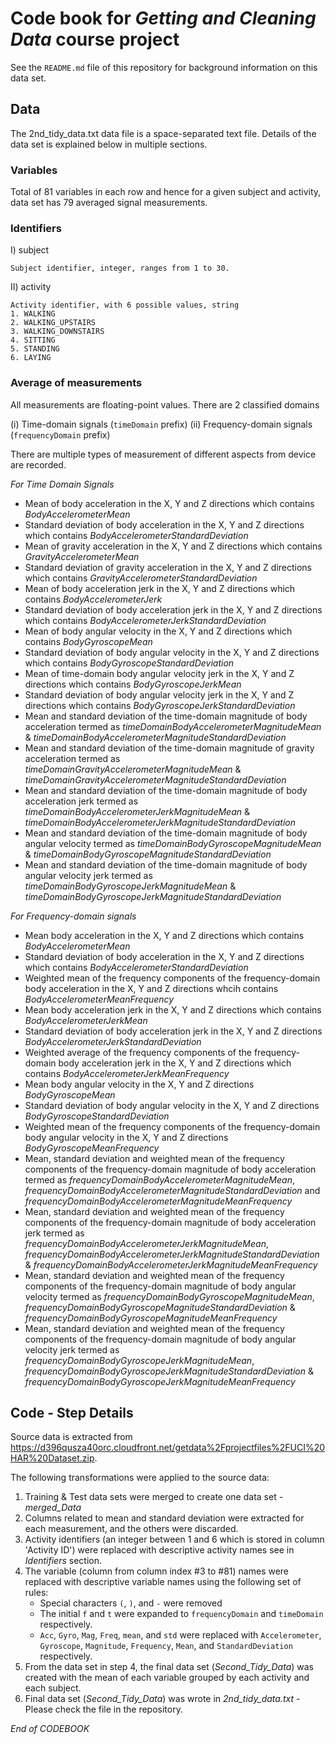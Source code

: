 # Code book for *Getting and Cleaning Data* course project

See the `README.md` file of this repository for background information on this data set.

## Data

The 2nd_tidy_data.txt data file is a space-separated text file. Details of the data set is explained below in multiple sections.

### Variables

Total of 81 variables in each row and hence for a given subject and activity, data set has 79 averaged signal measurements.

### Identifiers

I)  subject

	Subject identifier, integer, ranges from 1 to 30.

II) activity

	Activity identifier, with 6 possible values, string
	1. WALKING
	2. WALKING_UPSTAIRS
	3. WALKING_DOWNSTAIRS
	4. SITTING
	5. STANDING
	6. LAYING

### Average of measurements

All measurements are floating-point values. There are 2 classified domains

(i)  Time-domain signals (`timeDomain` prefix)
(ii) Frequency-domain signals (`frequencyDomain` prefix)

There are multiple types of measurement of different aspects from device are recorded.

*For Time Domain Signals*

- Mean of body acceleration in the X, Y and Z directions which contains *BodyAccelerometerMean*
- Standard deviation of body acceleration in the X, Y and Z directions which contains *BodyAccelerometerStandardDeviation*
- Mean of gravity acceleration in the X, Y and Z directions which contains *GravityAccelerometerMean*
- Standard deviation of gravity acceleration in the X, Y and Z directions which contains *GravityAccelerometerStandardDeviation*
- Mean of body acceleration jerk in the X, Y and Z directions which contains *BodyAccelerometerJerk*
- Standard deviation of body acceleration jerk in the X, Y and Z directions which contains *BodyAccelerometerJerkStandardDeviation*
- Mean of body angular velocity in the X, Y and Z directions which contains *BodyGyroscopeMean*
- Standard deviation of body angular velocity in the X, Y and Z directions which contains *BodyGyroscopeStandardDeviation*
- Mean of time-domain body angular velocity jerk in the X, Y and Z directions which contains *BodyGyroscopeJerkMean*
- Standard deviation of body angular velocity jerk in the X, Y and Z directions which contains *BodyGyroscopeJerkStandardDeviation*
- Mean and standard deviation of the time-domain magnitude of body acceleration termed as *timeDomainBodyAccelerometerMagnitudeMean* & *timeDomainBodyAccelerometerMagnitudeStandardDeviation*
- Mean and standard deviation of the time-domain magnitude of gravity acceleration termed as *timeDomainGravityAccelerometerMagnitudeMean* & *timeDomainGravityAccelerometerMagnitudeStandardDeviation*
- Mean and standard deviation of the time-domain magnitude of body acceleration jerk termed as *timeDomainBodyAccelerometerJerkMagnitudeMean* & *timeDomainBodyAccelerometerJerkMagnitudeStandardDeviation*
- Mean and standard deviation of the time-domain magnitude of body angular velocity termed as *timeDomainBodyGyroscopeMagnitudeMean* & *timeDomainBodyGyroscopeMagnitudeStandardDeviation*
- Mean and standard deviation of the time-domain magnitude of body angular velocity jerk termed as *timeDomainBodyGyroscopeJerkMagnitudeMean* & *timeDomainBodyGyroscopeJerkMagnitudeStandardDeviation*

*For Frequency-domain signals*

- Mean body acceleration in the X, Y and Z directions which contains *BodyAccelerometerMean*
- Standard deviation of body acceleration in the X, Y and Z directions which contains *BodyAccelerometerStandardDeviation*
- Weighted mean of the frequency components of the frequency-domain body acceleration in the X, Y and Z directions whcih contains *BodyAccelerometerMeanFrequency*
- Mean body acceleration jerk in the X, Y and Z directions which contains *BodyAccelerometerJerkMean*
- Standard deviation of body acceleration jerk in the X, Y and Z directions *BodyAccelerometerJerkStandardDeviation*
- Weighted average of the frequency components of the frequency-domain body acceleration jerk in the X, Y and Z directions which contains *BodyAccelerometerJerkMeanFrequency*
- Mean body angular velocity in the X, Y and Z directions *BodyGyroscopeMean*
- Standard deviation of body angular velocity in the X, Y and Z directions *BodyGyroscopeStandardDeviation*
- Weighted mean of the frequency components of the frequency-domain body angular velocity in the X, Y and Z directions *BodyGyroscopeMeanFrequency*
- Mean, standard deviation and weighted mean of the frequency components of the frequency-domain magnitude of body acceleration termed as *frequencyDomainBodyAccelerometerMagnitudeMean*, *frequencyDomainBodyAccelerometerMagnitudeStandardDeviation* and *frequencyDomainBodyAccelerometerMagnitudeMeanFrequency*
- Mean, standard deviation and weighted mean of the frequency components of the frequency-domain magnitude of body acceleration jerk  termed as *frequencyDomainBodyAccelerometerJerkMagnitudeMean*, *frequencyDomainBodyAccelerometerJerkMagnitudeStandardDeviation* & *frequencyDomainBodyAccelerometerJerkMagnitudeMeanFrequency*
- Mean, standard deviation and weighted mean of the frequency components of the frequency-domain magnitude of body angular velocity termed as  *frequencyDomainBodyGyroscopeMagnitudeMean*, *frequencyDomainBodyGyroscopeMagnitudeStandardDeviation* & *frequencyDomainBodyGyroscopeMagnitudeMeanFrequency*
- Mean, standard deviation and weighted mean of the frequency components of the frequency-domain magnitude of body angular velocity jerk termed as *frequencyDomainBodyGyroscopeJerkMagnitudeMean*, *frequencyDomainBodyGyroscopeJerkMagnitudeStandardDeviation* & *frequencyDomainBodyGyroscopeJerkMagnitudeMeanFrequency*

## Code - Step Details

Source data is extracted from https://d396qusza40orc.cloudfront.net/getdata%2Fprojectfiles%2FUCI%20HAR%20Dataset.zip.

The following transformations were applied to the source data:

1. Training &  Test data sets were merged to create one data set - *merged_Data*
2. Columns related to mean and standard deviation were extracted for each measurement, and the others were discarded.
3. Activity identifiers (an integer between 1 and 6 which is stored in column 'Activity ID') were replaced with descriptive activity names see in *Identifiers* section.
4. The variable (column from column index #3 to #81) names were replaced with descriptive variable names using the following set of rules:
	- Special characters `(`, `)`, and `-` were removed
	- The initial `f` and `t` were expanded to `frequencyDomain` and `timeDomain` respectively.
	- `Acc`, `Gyro`, `Mag`, `Freq`, `mean`, and `std` were replaced with `Accelerometer`, `Gyroscope`, `Magnitude`, `Frequency`, `Mean`, and `StandardDeviation` respectively.
5. From the data set in step 4, the final data set (*Second_Tidy_Data*) was created with the mean of each variable grouped by each activity and each subject.
6. Final data set (*Second_Tidy_Data*) was wrote in *2nd_tidy_data.txt* - Please check the file in the repository.

*End of CODEBOOK*
